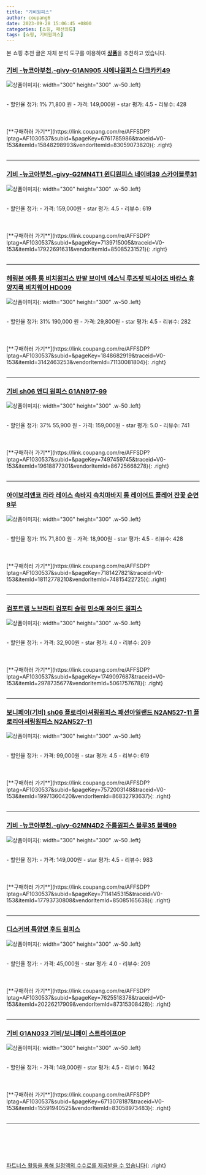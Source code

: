 ```yaml
---
title: "기비원피스"
author: coupang6
date: 2023-09-28 15:06:45 +0800
categories: [쇼핑, 패션의류]
tags: [쇼핑, 기비원피스]
---
```


본 쇼핑 추천 글은 자체 분석 도구를 이용하여 [**상품**](https://link.coupang.com/a/bao1ui)을 추천하고 있습니다.

### [기비 -뉴코아부천.-givy-G1AN905 시에나원피스 다크카키49](https://link.coupang.com/re/AFFSDP?lptag=AF1030537&subid=&pageKey=6761785986&traceid=V0-153&itemId=15848298993&vendorItemId=83059073820)

![상품이미지](https://thumbnail10.coupangcdn.com/thumbnails/remote/230x230ex/image/vendor_inventory/1d27/fa4d3a815865c1a4b1bcc881dd04e342b9433891ad595c6bea7c5e5dbfd0.jpg){: width="300" height="300" .w-50 .left}


<br>
- 할인율 정가: 1%  71,800   원
- 가격: 149,000원
- star 평가: 4.5
- 리뷰수: 428
<br>
<br>
<br>
<br>
[**구매하러 가기**](https://link.coupang.com/re/AFFSDP?lptag=AF1030537&subid=&pageKey=6761785986&traceid=V0-153&itemId=15848298993&vendorItemId=83059073820){: .right}
<br>
<br>

---

### [기비 -뉴코아부천.-givy-G2MN4T1 윈디원피스 네이비39 스카이블루31](https://link.coupang.com/re/AFFSDP?lptag=AF1030537&subid=&pageKey=7139715005&traceid=V0-153&itemId=17922691631&vendorItemId=85085231521)

![상품이미지](https://thumbnail10.coupangcdn.com/thumbnails/remote/230x230ex/image/vendor_inventory/50c7/277c6c67becd3ac0af6da6ee1c6024ca125d3746a2022ee91da22752a741.jpg){: width="300" height="300" .w-50 .left}


<br>
- 할인율 정가: 
- 가격: 159,000원
- star 평가: 4.5
- 리뷰수: 619
<br>
<br>
<br>
<br>
[**구매하러 가기**](https://link.coupang.com/re/AFFSDP?lptag=AF1030537&subid=&pageKey=7139715005&traceid=V0-153&itemId=17922691631&vendorItemId=85085231521){: .right}
<br>
<br>

---

### [헤링본 여름 롱 비치원피스 반팔 브이넥 에스닉 루즈핏 빅사이즈 바캉스 휴양지룩 비치웨어 HD009](https://link.coupang.com/re/AFFSDP?lptag=AF1030537&subid=&pageKey=1848682919&traceid=V0-153&itemId=3142463253&vendorItemId=71130081804)

![상품이미지](https://thumbnail7.coupangcdn.com/thumbnails/remote/230x230ex/image/vendor_inventory/4435/1891106a734b8c56c675ceaacd37d4141d0a6bd74ee78226e19cfce29113.jpg){: width="300" height="300" .w-50 .left}


<br>
- 할인율 정가: 31%  190,000   원
- 가격: 29,800원
- star 평가: 4.5
- 리뷰수: 282
<br>
<br>
<br>
<br>
[**구매하러 가기**](https://link.coupang.com/re/AFFSDP?lptag=AF1030537&subid=&pageKey=1848682919&traceid=V0-153&itemId=3142463253&vendorItemId=71130081804){: .right}
<br>
<br>

---

### [기비 sh06 앤디 원피스 G1AN917-99](https://link.coupang.com/re/AFFSDP?lptag=AF1030537&subid=&pageKey=7497459745&traceid=V0-153&itemId=19618877301&vendorItemId=86725668278)

![상품이미지](https://thumbnail7.coupangcdn.com/thumbnails/remote/230x230ex/image/vendor_inventory/7086/5be600f015b5a92f0c57ca15323b38d078a2668476ba98babcf514be976d.jpg){: width="300" height="300" .w-50 .left}


<br>
- 할인율 정가: 37%  55,900   원
- 가격: 159,000원
- star 평가: 5.0
- 리뷰수: 741
<br>
<br>
<br>
<br>
[**구매하러 가기**](https://link.coupang.com/re/AFFSDP?lptag=AF1030537&subid=&pageKey=7497459745&traceid=V0-153&itemId=19618877301&vendorItemId=86725668278){: .right}
<br>
<br>

---

### [아이보리앤코 라라 레이스 속바지 속치마바지 롱 레이어드 플레어 잔꽃 순면 8부](https://link.coupang.com/re/AFFSDP?lptag=AF1030537&subid=&pageKey=7181427821&traceid=V0-153&itemId=18112778210&vendorItemId=74815422725)

![상품이미지](https://thumbnail10.coupangcdn.com/thumbnails/remote/230x230ex/image/vendor_inventory/f3d7/c6353db0be8ee50ca642387c6b92bd17279834b03f220de1cd5bdd394c31.jpg){: width="300" height="300" .w-50 .left}


<br>
- 할인율 정가: 1%  71,800   원
- 가격: 18,900원
- star 평가: 4.5
- 리뷰수: 428
<br>
<br>
<br>
<br>
[**구매하러 가기**](https://link.coupang.com/re/AFFSDP?lptag=AF1030537&subid=&pageKey=7181427821&traceid=V0-153&itemId=18112778210&vendorItemId=74815422725){: .right}
<br>
<br>

---

### [컴포트랩 노브라티 컴포티 슬럽 민소매 와이드 원피스](https://link.coupang.com/re/AFFSDP?lptag=AF1030537&subid=&pageKey=1749097687&traceid=V0-153&itemId=2978735677&vendorItemId=5061757678)

![상품이미지](https://thumbnail10.coupangcdn.com/thumbnails/remote/230x230ex/image/retail/images/2019/07/12/11/9/273f884a-8323-4b41-b47f-8f9f72b9dfb1.jpg){: width="300" height="300" .w-50 .left}


<br>
- 할인율 정가: 
- 가격: 32,900원
- star 평가: 4.0
- 리뷰수: 209
<br>
<br>
<br>
<br>
[**구매하러 가기**](https://link.coupang.com/re/AFFSDP?lptag=AF1030537&subid=&pageKey=1749097687&traceid=V0-153&itemId=2978735677&vendorItemId=5061757678){: .right}
<br>
<br>

---

### [보니페이(기비) sh06 플로리아셔링원피스 패션아일랜드 N2AN527-11 플로리아셔링원피스 N2AN527-11](https://link.coupang.com/re/AFFSDP?lptag=AF1030537&subid=&pageKey=7572003148&traceid=V0-153&itemId=19971360420&vendorItemId=86832793637)

![상품이미지](https://thumbnail8.coupangcdn.com/thumbnails/remote/230x230ex/image/vendor_inventory/8848/08fdd4d021747edb15a4a6c54cec7829f0d554046e8b7fa4473a0af20d2d.jpg){: width="300" height="300" .w-50 .left}


<br>
- 할인율 정가: 
- 가격: 99,000원
- star 평가: 4.5
- 리뷰수: 619
<br>
<br>
<br>
<br>
[**구매하러 가기**](https://link.coupang.com/re/AFFSDP?lptag=AF1030537&subid=&pageKey=7572003148&traceid=V0-153&itemId=19971360420&vendorItemId=86832793637){: .right}
<br>
<br>

---

### [기비 -뉴코아부천.-givy-G2MN4D2 주름원피스 블루35 블랙99](https://link.coupang.com/re/AFFSDP?lptag=AF1030537&subid=&pageKey=7114145315&traceid=V0-153&itemId=17793730808&vendorItemId=85085165638)

![상품이미지](https://thumbnail9.coupangcdn.com/thumbnails/remote/230x230ex/image/vendor_inventory/2ee3/e3932e4aa315f2abd84944a0df98778a0c1e328a357f36f3574e17770c0f.jpg){: width="300" height="300" .w-50 .left}


<br>
- 할인율 정가: 
- 가격: 149,000원
- star 평가: 4.5
- 리뷰수: 983
<br>
<br>
<br>
<br>
[**구매하러 가기**](https://link.coupang.com/re/AFFSDP?lptag=AF1030537&subid=&pageKey=7114145315&traceid=V0-153&itemId=17793730808&vendorItemId=85085165638){: .right}
<br>
<br>

---

### [디스커버 특양면 후드 원피스](https://link.coupang.com/re/AFFSDP?lptag=AF1030537&subid=&pageKey=7625518378&traceid=V0-153&itemId=20226217909&vendorItemId=87315308428)

![상품이미지](https://thumbnail9.coupangcdn.com/thumbnails/remote/230x230ex/image/vendor_inventory/ff57/3be902cd207698386370d64cd2b073df7bb2c8e777ec1ee8c295a9f147fa.jpg){: width="300" height="300" .w-50 .left}


<br>
- 할인율 정가: 
- 가격: 45,000원
- star 평가: 4.0
- 리뷰수: 209
<br>
<br>
<br>
<br>
[**구매하러 가기**](https://link.coupang.com/re/AFFSDP?lptag=AF1030537&subid=&pageKey=7625518378&traceid=V0-153&itemId=20226217909&vendorItemId=87315308428){: .right}
<br>
<br>

---

### [기비 G1AN033 기비/보니페이 스트라이프0P](https://link.coupang.com/re/AFFSDP?lptag=AF1030537&subid=&pageKey=6713078187&traceid=V0-153&itemId=15591940525&vendorItemId=83058973483)

![상품이미지](https://thumbnail7.coupangcdn.com/thumbnails/remote/230x230ex/image/vendor_inventory/dd94/847735df9d53d6c865a6c779193ca452d07b902931f6935e30a8ecbac8f5.jpg){: width="300" height="300" .w-50 .left}


<br>
- 할인율 정가: 
- 가격: 149,000원
- star 평가: 4.5
- 리뷰수: 1642
<br>
<br>
<br>
<br>
[**구매하러 가기**](https://link.coupang.com/re/AFFSDP?lptag=AF1030537&subid=&pageKey=6713078187&traceid=V0-153&itemId=15591940525&vendorItemId=83058973483){: .right}
<br>
<br>

---
<br><br><br><br><br> [파트너스 활동을 통해 일정액의 수수료를 제공받을 수 있습니다](https://link.coupang.com/a/bao1ui){: .right}